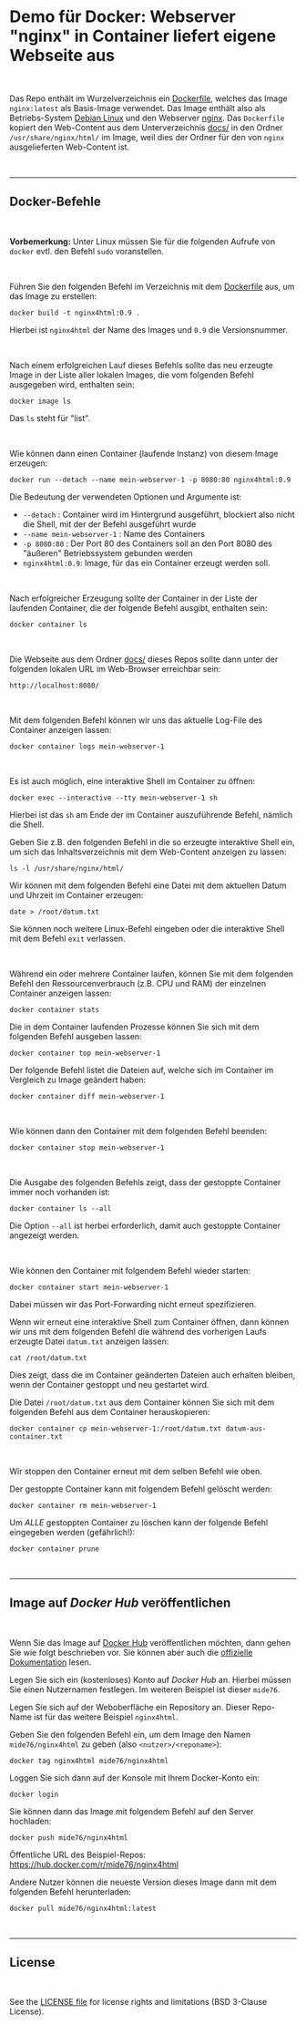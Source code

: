 # Demo für Docker: Webserver "nginx" in Container liefert eigene Webseite aus #

<br>

Das Repo enthält im Wurzelverzeichnis ein [Dockerfile](./Dockerfile), welches
das Image `nginx:latest` als Basis-Image verwendet.
Das Image enthält also als Betriebs-System [Debian Linux](https://www.debian.org/)
und den Webserver [nginx](https://nginx.org/en/).
Das `Dockerfile` kopiert den Web-Content aus dem Unterverzeichnis [docs/](docs/)
in den Ordner `/usr/share/nginx/html/` im Image, weil dies der Ordner für den von
`nginx` ausgelieferten Web-Content ist.

<br>

----

## Docker-Befehle ##

<br>

**Vorbemerkung:** Unter Linux müssen Sie für die folgenden Aufrufe von `docker` evtl. den Befehl `sudo` voranstellen.

<br>

Führen Sie den folgenden Befehl im Verzeichnis mit dem [Dockerfile](./Dockerfile) aus, um das Image zu erstellen:
```
docker build -t nginx4html:0.9 .
```
Hierbei ist `nginx4html` der Name des Images und `0.9` die Versionsnummer.

<br>

Nach einem erfolgreichen Lauf dieses Befehls sollte das neu erzeugte Image in der Liste aller lokalen Images,
die vom folgenden Befehl ausgegeben wird, enthalten sein:
```
docker image ls
```
Das `ls` steht für "list".

<br>

Wie können dann einen Container (laufende Instanz) von diesem Image erzeugen:
```
docker run --detach --name mein-webserver-1 -p 8080:80 nginx4html:0.9
```

Die Bedeutung der verwendeten Optionen und Argumente ist:
* `--detach` : Container wird im Hintergrund ausgeführt, blockiert also nicht die Shell, mit der der Befehl ausgeführt wurde
* `--name mein-webserver-1` : Name des Containers
* `-p 8080:80` : Der Port 80 des Containers soll an den Port 8080 des "äußeren" Betriebssystem gebunden werden
* `nginx4html:0.9`: Image, für das ein Container erzeugt werden soll.

<br>

Nach erfolgreicher Erzeugung sollte der Container in der Liste der laufenden Container, die der folgende Befehl ausgibt, enthalten sein:
```
docker container ls
```

<br>

Die Webseite aus dem Ordner [docs/](docs/) dieses Repos sollte dann unter der folgenden lokalen URL im Web-Browser erreichbar sein:
```
http://localhost:8080/
```

<br>

Mit dem folgenden Befehl können wir uns das aktuelle Log-File des Container anzeigen lassen:
```
docker container logs mein-webserver-1
```

<br>

Es ist auch möglich, eine interaktive Shell im Container zu öffnen:
```
docker exec --interactive --tty mein-webserver-1 sh
```
Hierbei ist das `sh` am Ende der im Container auszuführende Befehl, nämlich die Shell.

Geben Sie z.B. den folgenden Befehl in die so erzeugte interaktive Shell ein, um sich das Inhaltsverzeichnis mit dem Web-Content anzeigen zu lassen:
```
ls -l /usr/share/nginx/html/
```

Wir können mit dem folgenden Befehl eine Datei mit dem aktuellen Datum und Uhrzeit
im Container erzeugen:
```
date > /root/datum.txt
```

Sie können noch weitere Linux-Befehl eingeben oder die interaktive Shell mit dem Befehl `exit` verlassen.

<br>

Während ein oder mehrere Container laufen, können Sie mit dem folgenden Befehl den Ressourcenverbrauch (z.B. CPU und RAM) der einzelnen Container anzeigen lassen:
```
docker container stats
```

Die in dem Container laufenden Prozesse können Sie sich mit dem folgenden Befehl ausgeben lassen:
```
docker container top mein-webserver-1
```

Der folgende Befehl listet die Dateien auf, welche sich im Container im Vergleich zu Image geändert haben:
```
docker container diff mein-webserver-1
```

<br>

Wie können dann den Container mit dem folgenden Befehl beenden:
```
docker container stop mein-webserver-1
```

<br>

Die Ausgabe des folgenden Befehls zeigt, dass der gestoppte Container immer noch vorhanden ist:
```
docker container ls --all
```
Die Option `--all` ist herbei erforderlich, damit auch gestoppte Container angezeigt werden.

<br>

Wie können den Container mit folgendem Befehl wieder starten:
```
docker container start mein-webserver-1
```
Dabei müssen wir das Port-Forwarding nicht erneut spezifizieren.

Wenn wir erneut eine interaktive Shell zum Container öffnen, dann können wir uns mit dem folgenden Befehl die während des vorherigen Laufs erzeugte Datei `datum.txt` anzeigen lassen:
```
cat /root/datum.txt
```
Dies zeigt, dass die im Container geänderten Dateien auch erhalten bleiben, wenn der Container gestoppt und neu gestartet wird.

Die Datei `/root/datum.txt` aus dem Container können Sie sich mit dem folgenden Befehl aus dem Container herauskopieren:
```
docker container cp mein-webserver-1:/root/datum.txt datum-aus-container.txt
```

<br>

Wir stoppen den Container erneut mit dem selben Befehl wie oben.

Der gestoppte Container kann mit folgendem Befehl gelöscht werden:
```
docker container rm mein-webserver-1
```

Um *ALLE* gestoppten Container zu löschen kann der folgende Befehl eingegeben werden (gefährlich!):
```
docker container prune
```

<br>

----

## Image auf *Docker Hub* veröffentlichen ##

<br>

Wenn Sie das Image auf [Docker Hub](https://hub.docker.com/) veröffentlichen möchten, dann gehen Sie wie folgt beschrieben vor.
Sie können aber auch die [offizielle Dokumentation](https://docs.docker.com/get-started/04_sharing_app/) lesen.

Legen Sie sich ein (kostenloses) Konto auf *Docker Hub* an.
Hierbei müssen Sie einen Nutzernamen festlegen.
Im weiteren Beispiel ist dieser `mide76`.

Legen Sie sich auf der Weboberfläche ein Repository an.
Dieser Repo-Name ist für das weitere Beispiel `nginx4html`.

Geben Sie den folgenden Befehl ein, um dem Image den Namen `mide76/nginx4html` zu geben (also `<nutzer>/<reponame>`):
```
docker tag nginx4html mide76/nginx4html
```

Loggen Sie sich dann auf der Konsole mit Ihrem Docker-Konto ein:
```
docker login
```

Sie können dann das Image mit folgendem Befehl auf den Server hochladen:
```
docker push mide76/nginx4html
```

Öffentliche URL des Beispiel-Repos: https://hub.docker.com/r/mide76/nginx4html

Andere Nutzer können die neueste Version dieses Image dann mit dem folgenden Befehl herunterladen:
```
docker pull mide76/nginx4html:latest
```

<br>

----

## License ##

<br>

See the [LICENSE file](LICENSE.md) for license rights and limitations (BSD 3-Clause License).

<br>
